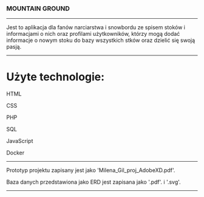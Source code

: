 ### MOUNTAIN GROUND
------------------------------------------------------------------------------

Jest to aplikacja dla fanów narciarstwa i snowbordu ze spisem stoków i informacjami o nich oraz profilami użytkowników, którzy mogą dodać informacje o nowym stoku 
do bazy wszystkich stków oraz dzielić się swoją pasją.

------------------------------------------------------------------------------
# Użyte technologie:

HTML

CSS

PHP

SQL

JavaScript

Docker

------------------------------------------------------------------------------
Prototyp projektu zapisany jest jako 'Milena_Gil_proj_AdobeXD.pdf'.

Baza danych przedstawiona jako ERD jest zapisana jako '.pdf'. i '.svg'.

------------------------------------------------------------------------------
